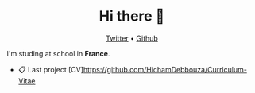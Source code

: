 <h1 align="center">Hi there 👋</h1>

<p align="center">
  <a href="https://twitter.com/H1CH444M">Twitter</a> •
  <a href="https://github.com/HichamDebbouza">Github</a>
</p>

I'm studing at school in __France__. 


* 📋 Last project [CV]https://github.com/HichamDebbouza/Curriculum-Vitae
